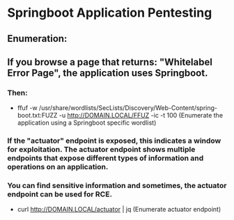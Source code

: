 # Springboot Application Pentesting

## Enumeration:

## If you browse a page that returns: "Whitelabel Error Page", the application uses Springboot.

### Then:

 - ffuf -w /usr/share/wordlists/SecLists/Discovery/Web-Content/spring-boot.txt:FUZZ -u http://DOMAIN.LOCAL/FFUZ -ic -t 100 (Enumerate the application using a Springboot specific wordlist)

### If the "actuator" endpoint is exposed, this indicates a window for exploitation. The actuator endpoint shows multiple endpoints that expose different types of information and operations on an application.

### You can find sensitive information and sometimes, the actuator endpoint can be used for RCE.

 - curl http://DOMAIN.LOCAL/actuator | jq (Enumerate actuator endpoint)
